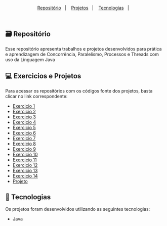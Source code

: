 <p align="center">
  <a href="#">Repositório</a>&nbsp;&nbsp;&nbsp;|&nbsp;&nbsp;&nbsp;
  <a href="#-projetos">Projetos</a>&nbsp;&nbsp;&nbsp;|&nbsp;&nbsp;&nbsp;
  <a href="#-tecnologias">Tecnologias</a>&nbsp;&nbsp;&nbsp;|&nbsp;&nbsp;&nbsp;
 </p>
 
 <br>

## 🗃️ Repositório

Esse repositório apresenta trabalhos e projetos desenvolvidos para prática e aprendizagem de Concorrência, Paralelismo, Processos e Threads com uso da Linguagem Java

## 💻 Exercicios e Projetos

Para acessar os repositórios com os códigos fonte dos projetos, basta clicar no link correspondente:

- [Exercicio 1](https://github.com/Karimangfn/Java-Concorrencia-Paralelismo/tree/main/Exercicios/Exercicio%201)
- [Exercicio 2](https://github.com/Karimangfn/Java-Concorrencia-Paralelismo/tree/main/Exercicios/Exercicio%202)
- [Exercicio 3](https://github.com/Karimangfn/Java-Concorrencia-Paralelismo/tree/main/Exercicios/Exercicio%203)
- [Exercicio 4](https://github.com/Karimangfn/Java-Concorrencia-Paralelismo/tree/main/Exercicios/Exercicio%204)
- [Exercicio 5](https://github.com/Karimangfn/Java-Concorrencia-Paralelismo/tree/main/Exercicios/Exercicio%205)
- [Exercicio 6](https://github.com/Karimangfn/Java-Concorrencia-Paralelismo/tree/main/Exercicios/Exercicio%206)
- [Exercicio 7](https://github.com/Karimangfn/Java-Concorrencia-Paralelismo/tree/main/Exercicios/Exercicio%207)
- [Exercicio 8](https://github.com/Karimangfn/Java-Concorrencia-Paralelismo/tree/main/Exercicios/Exercicio%208)
- [Exercicio 9](https://github.com/Karimangfn/Java-Concorrencia-Paralelismo/tree/main/Exercicios/Exercicio%209)
- [Exercicio 10](https://github.com/Karimangfn/Java-Concorrencia-Paralelismo/tree/main/Exercicios/Exercicio%2010)
- [Exercicio 11](https://github.com/Karimangfn/Java-Concorrencia-Paralelismo/tree/main/Exercicios/Exercicio%2011)
- [Exercicio 12](https://github.com/Karimangfn/Java-Concorrencia-Paralelismo/tree/main/Exercicios/Exercicio%2012)
- [Exercicio 13](https://github.com/Karimangfn/Java-Concorrencia-Paralelismo/tree/main/Exercicios/Exercicio%2013)
- [Exercicio 14](https://github.com/Karimangfn/Java-Concorrencia-Paralelismo/tree/main/Exercicios/Exercicio%2014)
- [Projeto]()
</p>



## 🚀 Tecnologias

Os projetos foram desenvolvidos utilizando as seguintes tecnologias:

- Java
